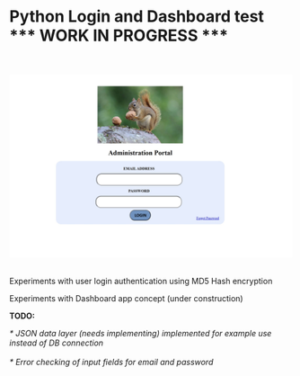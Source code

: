 # Python Login and Dashboard test  *** WORK IN PROGRESS ***
</br></br>
<img src="screenshot.jpg" alt="Italian Trulli"></br></br>

Experiments with user login authentication using MD5 Hash encryption

Experiments with Dashboard app concept (under construction)

<b>TODO:</b>

<i>* JSON data layer (needs implementing) implemented for example use instead of DB connection</i>
</br></br>
<i>* Error checking of input fields for email and password</i>

